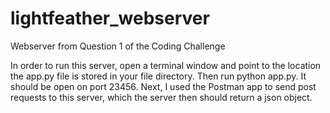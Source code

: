# lightfeather_webserver
Webserver from Question 1 of the Coding Challenge

In order to run this server, open a terminal window and point to the location the app.py file is stored in your file directory. Then run python app.py. It should be open on port 23456. Next, I used the Postman app to send post requests to this server, which the server then should return a json object.